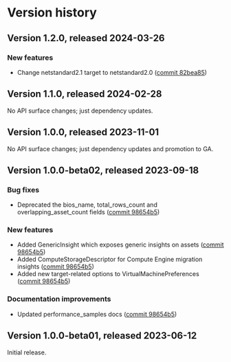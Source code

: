 # Version history

## Version 1.2.0, released 2024-03-26

### New features

- Change netstandard2.1 target to netstandard2.0 ([commit 82bea85](https://github.com/googleapis/google-cloud-dotnet/commit/82bea850661975b9750ac30753528cc9d2e05240))

## Version 1.1.0, released 2024-02-28

No API surface changes; just dependency updates.

## Version 1.0.0, released 2023-11-01

No API surface changes; just dependency updates and promotion to GA.

## Version 1.0.0-beta02, released 2023-09-18

### Bug fixes

- Deprecated the bios_name, total_rows_count and overlapping_asset_count fields ([commit 98654b5](https://github.com/googleapis/google-cloud-dotnet/commit/98654b5494a647dec12967d83094fa6ae21d293f))

### New features

- Added GenericInsight which exposes generic insights on assets ([commit 98654b5](https://github.com/googleapis/google-cloud-dotnet/commit/98654b5494a647dec12967d83094fa6ae21d293f))
- Added ComputeStorageDescriptor for Compute Engine migration insights ([commit 98654b5](https://github.com/googleapis/google-cloud-dotnet/commit/98654b5494a647dec12967d83094fa6ae21d293f))
- Added new target-related options to VirtualMachinePreferences ([commit 98654b5](https://github.com/googleapis/google-cloud-dotnet/commit/98654b5494a647dec12967d83094fa6ae21d293f))

### Documentation improvements

- Updated performance_samples docs ([commit 98654b5](https://github.com/googleapis/google-cloud-dotnet/commit/98654b5494a647dec12967d83094fa6ae21d293f))

## Version 1.0.0-beta01, released 2023-06-12

Initial release.
